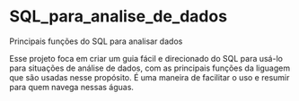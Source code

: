 # SQL_para_analise_de_dados
Principais funções do SQL para analisar dados

Esse projeto foca em criar um guia fácil e direcionado do SQL para usá-lo para situações de análise de dados, com as principais funções da liguagem que são usadas nesse propósito. É uma maneira de facilitar o uso e resumir para quem navega nessas águas.
